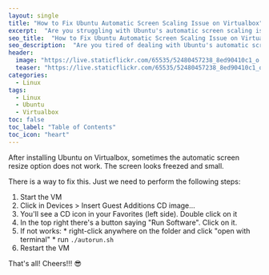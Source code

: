 ```yaml
---
layout: single
title: "How to Fix Ubuntu Automatic Screen Scaling Issue on Virtualbox"
excerpt:  "Are you struggling with Ubuntu's automatic screen scaling issue while using VirtualBox? This can be a frustrating experience, but luckily, there's a solution! In this article, we'll guide you through the steps to fix Ubuntu's automatic screen scaling issue on VirtualBox so you can have a seamless virtualization experience."
seo_title:  "How to Fix Ubuntu Automatic Screen Scaling Issue on VirtualBox"
seo_description:  "Are you tired of dealing with Ubuntu's automatic screen scaling issue on VirtualBox? In this guide, I'll show you how to fix the problem with easy-to-follow steps, so you can enjoy a smooth virtualization experience. Learn how to adjust Ubuntu's screen scaling and resolution settings to match your VirtualBox display settings effortlessly."
header:
  image: "https://live.staticflickr.com/65535/52480457238_8ed90410c1_o.png"
  teaser: "https://live.staticflickr.com/65535/52480457238_8ed90410c1_o.png"
categories:
  - Linux
tags:
  - Linux
  - Ubuntu
  - Virtualbox
toc: false
toc_label: "Table of Contents"
toc_icon: "heart"
---
```



After installing Ubuntu on Virtualbox, sometimes the automatic screen resize option does not work. The screen looks freezed and small.

There is a way to fix this. Just we need to perform the following steps:

1.  Start the VM
2. Click in Devices > Insert Guest Additions CD image...
3.  You'll see a CD icon in your Favorites (left side). Double click on it
4. In the top right there's a button saying "Run Software". Click on it.
5. If not works:
		* right-click anywhere on the folder and click "open with terminal"
		* run `./autorun.sh`
6. Restart the VM

That's all! Cheers!!! :sunglasses:
<!--stackedit_data:
eyJoaXN0b3J5IjpbNjU5NDI5ODcyLC03MzY0MjIxNThdfQ==
-->